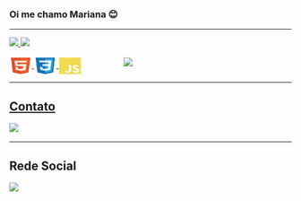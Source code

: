 ### Oi me chamo Mariana 😊

<hr>

<div>
  <a href="https://github.com/MarianaAraujoSantos">
  <img height="130em" src="https://github-readme-stats.vercel.app/api?username=MarianaAraujoSantos&show_icons=true&theme=dracula&include_all_commits=true&count_private=true">
 <img height="130em" src="https://github-readme-stats.vercel.app/api/top-langs/?username=MarianaAraujoSantos&layout=compact&langs_count=7&theme=dracula">
</div>
                                                                                                                                          <div style="display: inline_block"><br>
  <img align="center" alt="Mariana-HTML" height="30" width="40" src="https://raw.githubusercontent.com/devicons/devicon/master/icons/html5/html5-original.svg">
  <img align="center" alt="Mariana-CSS" height="30" width="40" src="https://raw.githubusercontent.com/devicons/devicon/master/icons/css3/css3-original.svg">
  <img align="center" alt="Mariana-Js" height="30" width="40" src="https://raw.githubusercontent.com/devicons/devicon/master/icons/javascript/javascript-plain.svg"> 
  <!--img align="right" alt="Mariana-Japan-Girl" src="https://cdn.discordapp.com/attachments/795358919417397249/825430589581688872/hi.gif"> -->
  <img align="right" width="300" src="https://i2.wp.com/allhtaccess.info/wp-content/uploads/2018/03/programming.gif?fit=1281%2C716&ssl=1" /></div>
  
  <hr>

  ## Contato
  <div>
  <a href = "mailto:araujomariana0202@gmail.com"><img src="https://img.shields.io/badge/Gmail-red?style=flat&logo=Gmail&logoColor=white" target="_blank"></a>

   <!-- <a href="https://t.me/Mariana" target="_blank"><img src="https://img.shields.io/badge/Telegram-2CA5E0?style=for-the-badge&logo=telegram&logoColor=white" target="_blank"></a> -->
  </div>
  
  <hr>
  
  ## Rede Social
  <div>
   <a href="https://www.instagram.com/santos_mra/" target="_blank"> <img src="https://img.shields.io/badge/-Instagram-E4405F?style=flat&logo=instagram&logoColor=white" target="_blank"></a>
  </div>
